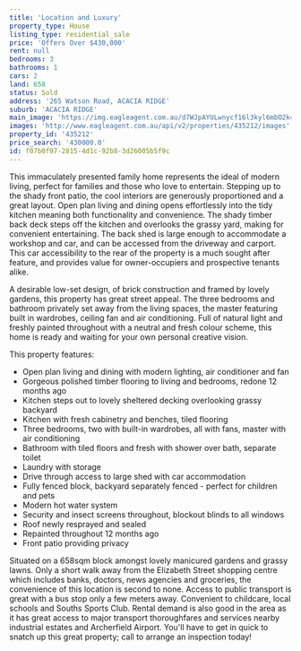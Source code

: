 ```yaml
---
title: 'Location and Luxury'
property_type: House
listing_type: residential_sale
price: 'Offers Over $430,000'
rent: null
bedrooms: 3
bathrooms: 1
cars: 2
land: 658
status: Sold
address: '265 Watson Road, ACACIA RIDGE'
suburb: 'ACACIA RIDGE'
main_image: 'https://img.eagleagent.com.au/d7WJpAYULwnycf16l3kyl6mbO2k=/1280x854/smart/https://s3-us-west-2.amazonaws.com/eagleagent-orig/images/6821777/127590330-image-M.jpg'
images: 'http://www.eagleagent.com.au/api/v2/properties/435212/images'
property_id: '435212'
price_search: '430000.0'
id: f07b0f97-2815-4d1c-92b8-3d26005b5f9c
---
```

This immaculately presented family home represents the ideal of modern living, perfect for families and those who love to entertain. Stepping up to the shady front patio, the cool interiors are generously proportioned and a great layout. Open plan living and dining opens effortlessly into the tidy kitchen meaning both functionality and convenience. The shady timber back deck steps off the kitchen and overlooks the grassy yard, making for convenient entertaining. The back shed is large enough to accommodate a workshop and car, and can be accessed from the driveway and carport. This car accessibility to the rear of the property is a much sought after feature, and provides value for owner-occupiers and prospective tenants alike.

A desirable low-set design, of brick construction and framed by lovely gardens, this property has great street appeal. The three bedrooms and bathroom privately set away from the living spaces, the master featuring built in wardrobes, ceiling fan and air conditioning. Full of natural light and freshly painted throughout with a neutral and fresh colour scheme, this home is ready and waiting for your own personal creative vision.

This property features:

*  Open plan living and dining with modern lighting, air conditioner and fan
*  Gorgeous polished timber flooring to living and bedrooms, redone 12 months ago
*  Kitchen steps out to lovely sheltered decking overlooking grassy backyard
*  Kitchen with fresh cabinetry and benches, tiled flooring
*  Three bedrooms, two with built-in wardrobes, all with fans, master with air conditioning
*  Bathroom with tiled floors and fresh with shower over bath, separate toilet
*  Laundry with storage
*  Drive through access to large shed with car accommodation
*  Fully fenced block, backyard separately fenced - perfect for children and pets
*  Modern hot water system
*  Security and insect screens throughout, blockout blinds to all windows
*  Roof newly resprayed and sealed
*  Repainted throughout 12 months ago
*  Front patio providing privacy

Situated on a 658sqm block amongst lovely manicured gardens and grassy lawns. Only a short walk away from the Elizabeth Street shopping centre which includes banks, doctors, news agencies and groceries, the convenience of this location is second to none. Access to public transport is great with a bus stop only a few meters away. Convenient to childcare, local schools and Souths Sports Club. Rental demand is also good in the area as it has great access to major transport thoroughfares and services nearby industrial estates and Archerfield Airport. You'll have to get in quick to snatch up this great property; call to arrange an inspection today!